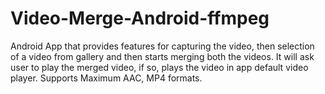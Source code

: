 # Video-Merge-Android-ffmpeg
Android App that provides features for capturing the video, then selection of a video from gallery and then starts merging both the videos. It will ask user to play the merged video, if so, plays the video in app default video player. Supports Maximum AAC, MP4 formats.
